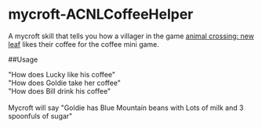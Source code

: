 # mycroft-ACNLCoffeeHelper
A mycroft skill that tells you how a villager in the game [animal crossing: new leaf](https://en.wikipedia.org/wiki/Animal_Crossing:_New_Leaf) likes their coffee for the coffee mini game.<br>

##Usage

"How does Lucky like his coffee"<br>
"How does Goldie take her coffee"<br>
"How does Bill drink his coffee"<br>
<br>
Mycroft will say "Goldie has Blue Mountain beans with Lots of milk and 3 spoonfuls of sugar"
